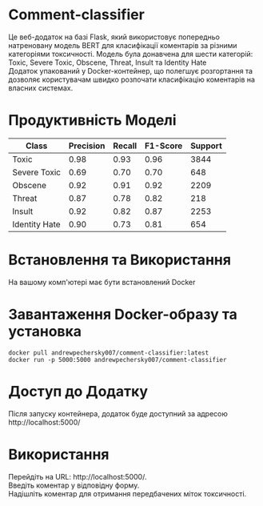 # Сomment-classifier

Це веб-додаток на базі Flask, який використовує попередньо натреновану модель BERT для класифікації коментарів за різними категоріями токсичності. Модель була донавчена для шести категорій: Toxic, Severe Toxic, Obscene, Threat, Insult та Identity Hate  
Додаток упакований у Docker-контейнер, що полегшує розгортання та дозволяє користувачам швидко розпочати класифікацію коментарів на власних системах.

# Продуктивність Моделі
| Class          | Precision | Recall  | F1-Score | Support |
|----------------|-----------|---------|----------|---------|
| Toxic          | 0.98      | 0.93    | 0.96     | 3844    |
| Severe Toxic   | 0.69      | 0.70    | 0.70     | 648     |
| Obscene        | 0.92      | 0.91    | 0.92     | 2209    |
| Threat         | 0.87      | 0.78    | 0.82     | 218     |
| Insult         | 0.92      | 0.82    | 0.87     | 2253    |
| Identity Hate  | 0.90      | 0.73    | 0.81     | 654     |

# Встановлення та Використання
На вашому комп'ютері має бути встановлений Docker
# Завантаження Docker-образу та установка
`docker pull andrewpechersky007/comment-classifier:latest`  
`docker run -p 5000:5000 andrewpechersky007/comment-classifier`
# Доступ до Додатку
Після запуску контейнера, додаток буде доступний за адресою http://localhost:5000/
# Використання
Перейдіть на URL: http://localhost:5000/.  
Введіть коментар у відповідну форму.  
Надішліть коментар для отримання передбачених міток токсичності.  




